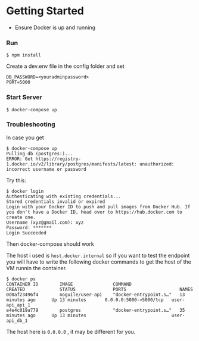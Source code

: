 # Getting Started

* Ensure Docker is up and running

### Run
```
$ npm install
```
  
Create a dev.env file in the config folder and set
```
DB_PASSWORD=<youradminpassword>
PORT=5000
```
### Start Server
```
$ docker-compose up
```

### Troubleshooting
In case you get 
```
$ docker-compose up
Pulling db (postgres:)...
ERROR: Get https://registry-1.docker.io/v2/library/postgres/manifests/latest: unauthorized: incorrect username or password
```

Try this:
```
$ docker login
Authenticating with existing credentials...
Stored credentials invalid or expired
Login with your Docker ID to push and pull images from Docker Hub. If you don't have a Docker ID, head over to https://hub.docker.com to create one.
Username (xyz@gmail.com): xyz
Password: *******
Login Succeeded
```
Then docker-compose should work

The host i used is ```host.docker.internal``` so if you want to test the endpoint you will have to write the following docker commands to get the host of the VM runnin the container.
```
$ docker ps
CONTAINER ID        IMAGE               COMMAND                  CREATED             STATUS              PORTS                    NAMES  
0d0af23496f4        noguile/user-api    "docker-entrypoint.s…"   13 minutes ago      Up 13 minutes       0.0.0.0:5000->5000/tcp   user-api_api_1
e4e4c019a779        postgres            "docker-entrypoint.s…"   35 minutes ago      Up 13 minutes                                user-api_db_1
```

The host here is ```0.0.0.0``` , it may be different for you.
